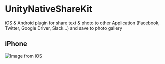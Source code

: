 # UnityNativeShareKit
iOS &amp; Android plugin for share text &amp; photo to other Application (Facebook, Twitter, Google Driver, Slack...) and save to photo gallery

## iPhone

![Image from iOS](https://user-images.githubusercontent.com/2040685/87878023-aab36500-ca1c-11ea-88f6-860138287e7c.png)

